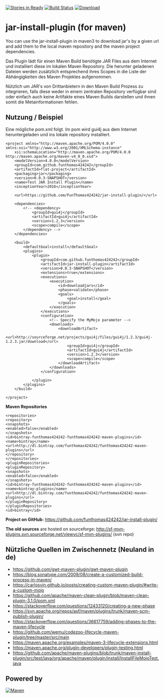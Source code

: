 [![Stories in Ready](https://badge.waffle.io/FunThomas424242/jar-install-plugin.png?label=ready&title=Ready)](http://waffle.io/FunThomas424242/jar-install-plugin)
[![Build Status](https://travis-ci.org/FunThomas424242/jar-install-plugin.svg?branch=master)](https://travis-ci.org/FunThomas424242/jar-install-plugin)
[ ![Download](https://api.bintray.com/packages/funthomas424242/funthomas424242-maven-plugins/jar-install-plugin/images/download.svg) ](https://bintray.com/funthomas424242/funthomas424242-maven-plugins/jar-install-plugin/_latestVersion)

# jar-install-plugin (for maven)

You can use the jar-install-plugin in maven3 to download jar's by a given url 
and add them to the local maven repository and the maven project dependencies.

Das Plugin lädt für einen Maven Build benötigte JAR Files aus dem
Internet und installiert diese im lokalen Maven
Repository.
Die
herunter geladenen Dateien werden zusätzlich entsprechend ihres
Scopes
in die Liste der Abhängigkeiten des Maven Projektes aufgenommen.

Nützlich um JAR's von Drittanbietern in den Maven Build Prozess zu
integrieren, falls diese weder in einem zentralen
Repository
verfügbar sind oder einfach auch keine Artifakte eines Maven Builds
darstellen und ihnen somit die Metainformationen fehlen.

## Nutzung / Beispiel

Eine mögliche pom.xml folgt. Im pom wird gui4j aus dem Internet heruntergeladen und ins lokale repository installiert.


```
<project xmlns="http://maven.apache.org/POM/4.0.0" xmlns:xsi="http://www.w3.org/2001/XMLSchema-instance"
	xsi:schemaLocation="http://maven.apache.org/POM/4.0.0 http://maven.apache.org/maven-v4_0_0.xsd">
	<modelVersion>4.0.0</modelVersion>
	<groupId>com.github.funthomas424242</groupId>
	<artifactId>flat-project</artifactId>
	<packaging>jar</packaging>
	<version>0.0.3-SNAPSHOT</version>
	<name>Test JAR Install Plugin</name>
	<inceptionYear>2016</inceptionYear>

	<url>https://github.com/FunThomas424242/jar-install-plugin/</url>

	<dependencies>
		<!-- <dependency>
			<groupId>gui4j</groupId>
			<artifactId>gui4j</artifactId>
			<version>1.2.3</version>
			<scope>compile</scope>
		</dependency> -->
	</dependencies>

	<build>
		<defaultGoal>install</defaultGoal>
		<plugins>
			<plugin>
				<groupId>com.github.funthomas424242</groupId>
				<artifactId>jar-install-plugin</artifactId>
				<version>0.0.3-SNAPSHOT</version>
				<extensions>true</extensions>
				<executions>
					<execution>
						<id>downloadjars</id>
						<phase>validate</phase>
						<goals>
							<goal>install</goal>
						</goals>
					</execution>
				</executions>
				<configuration>
					<!-- Specify the MyMojo parameter -->
					<downloads>
						<downloadArtifact>
							<url>http://sourceforge.net/projects/gui4j/files/gui4j/1.2.3/gui4j-1.2.3.jar/download</url>
							<groupId>gui4j</groupId>
							<artifactId>gui4j</artifactId>
							<version>1.2.3</version>
							<scope>compile</scope>
						</downloadArtifact>
					</downloads>
				</configuration>

			</plugin>
		</plugins>
	</build>

</project>
```

**Maven Repositories**

```
<repositories>
<repository>
<snapshots>
<enabled>false</enabled>
</snapshots>
<id>bintray-funthomas424242-funthomas424242-maven-plugins</id>
<name>bintray</name>
<url>http://dl.bintray.com/funthomas424242/funthomas424242-maven-plugins</url>
</repository>
</repositories>
<pluginRepositories>
<pluginRepository>
<snapshots>
<enabled>false</enabled>
</snapshots>
<id>bintray-funthomas424242-funthomas424242-maven-plugins</id>
<name>bintray-plugins</name>
<url>http://dl.bintray.com/funthomas424242/funthomas424242-maven-plugins</url>
</pluginRepository>
</pluginRepositories>
<id>bintray</id>

```

**Project on GitHub:** https://github.com/funthomas424242/jar-install-plugin/

**The old sources** are hosted on sourceforge: 
http://sf-mvn-plugins.svn.sourceforge.net/viewvc/sf-mvn-plugins/ (svn repo)


## Nützliche Quellen im Zwischennetz (Neuland in de)

* https://github.com/gwt-maven-plugin/gwt-maven-plugin
* https://blog.sonatype.com/2009/08/create-a-customized-build-process-in-maven/
* https://carlosvin.github.io/posts/creating-custom-maven-plugin/#write-a-custom-mojo
* https://github.com/apache/maven-clean-plugin/blob/maven-clean-plugin-3.1.0/pom.xml
* https://stackoverflow.com/questions/12433120/creating-a-new-phase
* https://svn.apache.org/repos/asf/maven/plugins/trunk/maven-scm-publish-plugin/
* https://stackoverflow.com/questions/36617759/adding-phases-to-the-maven-lifecycle
* https://github.com/wemu/codezoo-lifecycle-maven-plugin/tree/master/src/main
* https://maven.apache.org/examples/maven-3-lifecycle-extensions.html
* https://maven.apache.org/plugin-developers/plugin-testing.html
* https://github.com/apache/maven-plugins/blob/trunk/maven-install-plugin/src/test/java/org/apache/maven/plugin/install/InstallFileMojoTest.java


## Powered by


[![Maven](http://maven.apache.org/images/logos/maven-feather.png)](http://maven.apache.org)


